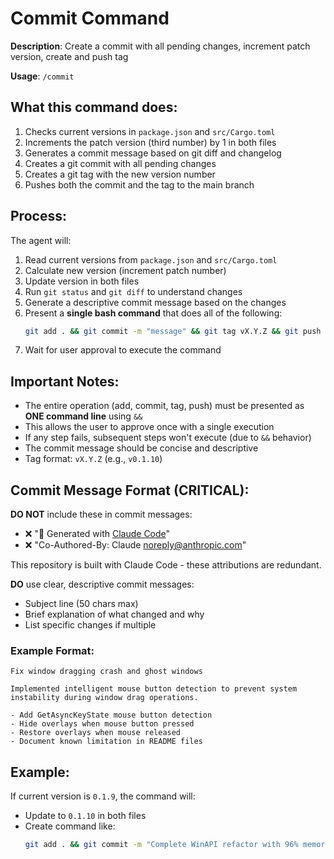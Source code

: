 # Commit Command

**Description**: Create a commit with all pending changes, increment patch version, create and push tag

**Usage**: `/commit`

## What this command does:

1. Checks current versions in `package.json` and `src/Cargo.toml`
2. Increments the patch version (third number) by 1 in both files
3. Generates a commit message based on git diff and changelog
4. Creates a git commit with all pending changes
5. Creates a git tag with the new version number
6. Pushes both the commit and the tag to the main branch

## Process:

The agent will:
1. Read current versions from `package.json` and `src/Cargo.toml`
2. Calculate new version (increment patch number)
3. Update version in both files
4. Run `git status` and `git diff` to understand changes
5. Generate a descriptive commit message based on the changes
6. Present a **single bash command** that does all of the following:
   ```bash
   git add . && git commit -m "message" && git tag vX.Y.Z && git push origin main && git push origin vX.Y.Z
   ```
7. Wait for user approval to execute the command

## Important Notes:

- The entire operation (add, commit, tag, push) must be presented as **ONE command line** using `&&`
- This allows the user to approve once with a single execution
- If any step fails, subsequent steps won't execute (due to `&&` behavior)
- The commit message should be concise and descriptive
- Tag format: `vX.Y.Z` (e.g., `v0.1.10`)

## Commit Message Format (CRITICAL):

**DO NOT** include these in commit messages:
- ❌ "🤖 Generated with [Claude Code](https://claude.com/claude-code)"
- ❌ "Co-Authored-By: Claude <noreply@anthropic.com>"

This repository is built with Claude Code - these attributions are redundant.

**DO** use clear, descriptive commit messages:
- Subject line (50 chars max)
- Brief explanation of what changed and why
- List specific changes if multiple

### Example Format:
```
Fix window dragging crash and ghost windows

Implemented intelligent mouse button detection to prevent system instability during window drag operations.

- Add GetAsyncKeyState mouse button detection
- Hide overlays when mouse button pressed
- Restore overlays when mouse released
- Document known limitation in README files
```

## Example:

If current version is `0.1.9`, the command will:
- Update to `0.1.10` in both files
- Create command like:
  ```bash
  git add . && git commit -m "Complete WinAPI refactor with 96% memory reduction" && git tag v0.1.10 && git push origin main && git push origin v0.1.10
  ```